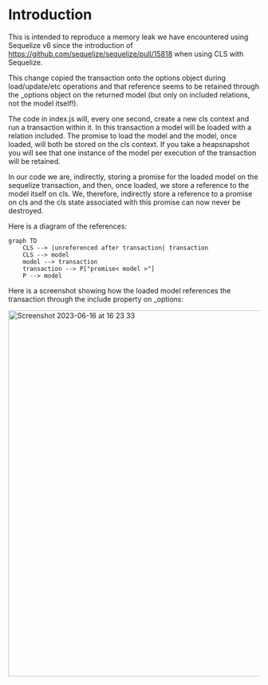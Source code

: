# Introduction

This is intended to reproduce a memory leak we have encountered using Sequelize v6 since the introduction of https://github.com/sequelize/sequelize/pull/15818 when using CLS with Sequelize.

This change copied the transaction onto the options object during load/update/etc operations and that reference seems to be retained through the \_options object on the returned model (but only on included relations, not the model itself!).

The code in index.js will, every one second, create a new cls context and run a transaction within it. In this transaction a model will be loaded with a relation included. The promise to load the model and the model, once loaded, will both be stored on the cls context. If you take a heapsnapshot you will see that one instance of the model per execution of the transaction will be retained.

In our code we are, indirectly, storing a promise for the loaded model on the sequelize transaction, and then, once loaded, we store a reference to the model itself on cls. We, therefore, indirectly store a reference to a promise on cls and the cls state associated with this promise can now never be destroyed.

Here is a diagram of the references:

```mermaid
graph TD
    CLS --> |unreferenced after transaction| transaction
    CLS --> model
    model --> transaction
    transaction --> P["promise< model >"]
    P --> model
```

Here is a screenshot showing how the loaded model references the transaction through the include property on _options:

<img width="733" alt="Screenshot 2023-06-16 at 16 23 33" src="https://github.com/chriswheeldon-peakon/sequelize-transaction-ref-issue/assets/73166588/bf36cdfa-a485-482d-8ed2-812d007ebc29">
